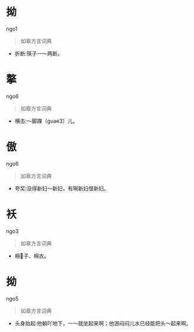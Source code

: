 # 拗
ngo1
> 如皋方言词典
- 折断:筷子一～两断。

# 摮
ngo6
> 如皋方言词典
- 横击:～脚踝（guae3）儿。

# 傲
ngo6
> 如皋方言词典
- 夸奖:没得新妇～新妇，有啊新妇恨新妇。

# 袄
ngo3
> 如皋方言词典
- 棉𧘸子、棉衣。

# 拗
ngo5
> 如皋方言词典
- 头身抬起:他躺吖地下，一～就坐起来啊；他游闷闷儿水已经能把头～起来啊。
